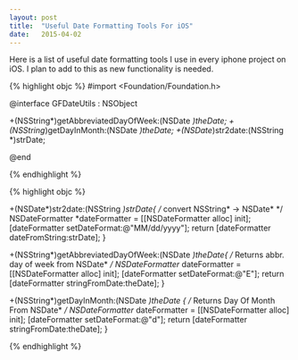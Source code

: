 ```yaml
---
layout: post
title:  "Useful Date Formatting Tools For iOS"
date:   2015-04-02
---
```


Here is a list of useful date formatting tools I use in every iphone project on iOS. I plan to add to this
as new functionality is needed.

{% highlight objc %}
#import <Foundation/Foundation.h>

@interface GFDateUtils : NSObject


+(NSString*)getAbbreviatedDayOfWeek:(NSDate *)theDate;
+(NSString*)getDayInMonth:(NSDate *)theDate;
+(NSDate*)str2date:(NSString *)strDate;

@end

{% endhighlight %}

{% highlight objc %}

+(NSDate*)str2date:(NSString *)strDate{
	/* convert NSString* -> NSDate* */
    NSDateFormatter *dateFormatter = [[NSDateFormatter alloc] init];
    [dateFormatter setDateFormat:@"MM/dd/yyyy"];
    return [dateFormatter dateFromString:strDate];
}

+(NSString*)getAbbreviatedDayOfWeek:(NSDate *)theDate{
	/* Returns abbr. day of week from NSDate* */
    NSDateFormatter* dateFormatter = [[NSDateFormatter alloc] init];
    [dateFormatter setDateFormat:@"E"];
    return [dateFormatter stringFromDate:theDate];
}

+(NSString*)getDayInMonth:(NSDate *)theDate {
	/* Returns Day Of Month From NSDate* */
    NSDateFormatter* dateFormatter = [[NSDateFormatter alloc] init];
    [dateFormatter setDateFormat:@"d"];
    return [dateFormatter stringFromDate:theDate];
}

{% endhighlight %}